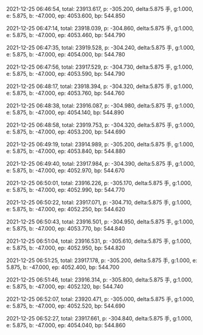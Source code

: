 2021-12-25 06:46:54, total: 23913.617, p: -305.200, delta:5.875 手, g:1.000, e: 5.875, b: -47.000, ep: 4053.600, bp: 544.850

2021-12-25 06:47:14, total: 23918.039, p: -304.860, delta:5.875 手, g:1.000, e: 5.875, b: -47.000, ep: 4053.460, bp: 544.790

2021-12-25 06:47:35, total: 23919.528, p: -304.240, delta:5.875 手, g:1.000, e: 5.875, b: -47.000, ep: 4054.000, bp: 544.780

2021-12-25 06:47:56, total: 23917.529, p: -304.730, delta:5.875 手, g:1.000, e: 5.875, b: -47.000, ep: 4053.590, bp: 544.790

2021-12-25 06:48:17, total: 23918.394, p: -304.320, delta:5.875 手, g:1.000, e: 5.875, b: -47.000, ep: 4053.760, bp: 544.760

2021-12-25 06:48:38, total: 23916.087, p: -304.980, delta:5.875 手, g:1.000, e: 5.875, b: -47.000, ep: 4054.140, bp: 544.890

2021-12-25 06:48:58, total: 23919.753, p: -304.320, delta:5.875 手, g:1.000, e: 5.875, b: -47.000, ep: 4053.200, bp: 544.690

2021-12-25 06:49:19, total: 23914.989, p: -305.200, delta:5.875 手, g:1.000, e: 5.875, b: -47.000, ep: 4053.840, bp: 544.880

2021-12-25 06:49:40, total: 23917.984, p: -304.390, delta:5.875 手, g:1.000, e: 5.875, b: -47.000, ep: 4052.970, bp: 544.670

2021-12-25 06:50:01, total: 23916.226, p: -305.170, delta:5.875 手, g:1.000, e: 5.875, b: -47.000, ep: 4052.990, bp: 544.770

2021-12-25 06:50:22, total: 23917.071, p: -304.710, delta:5.875 手, g:1.000, e: 5.875, b: -47.000, ep: 4052.250, bp: 544.620

2021-12-25 06:50:43, total: 23916.501, p: -304.950, delta:5.875 手, g:1.000, e: 5.875, b: -47.000, ep: 4053.770, bp: 544.840

2021-12-25 06:51:04, total: 23916.531, p: -305.610, delta:5.875 手, g:1.000, e: 5.875, b: -47.000, ep: 4052.950, bp: 544.820

2021-12-25 06:51:25, total: 23917.178, p: -305.200, delta:5.875 手, g:1.000, e: 5.875, b: -47.000, ep: 4052.400, bp: 544.700

2021-12-25 06:51:46, total: 23916.314, p: -305.800, delta:5.875 手, g:1.000, e: 5.875, b: -47.000, ep: 4052.120, bp: 544.740

2021-12-25 06:52:07, total: 23920.471, p: -305.000, delta:5.875 手, g:1.000, e: 5.875, b: -47.000, ep: 4052.520, bp: 544.690

2021-12-25 06:52:27, total: 23917.661, p: -304.840, delta:5.875 手, g:1.000, e: 5.875, b: -47.000, ep: 4054.040, bp: 544.860